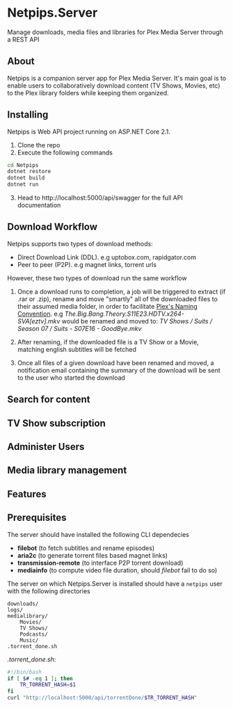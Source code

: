 # Netpips.Server

Manage downloads, media files and libraries for Plex Media Server through a REST API


## About
Netpips is a companion server app for Plex Media Server. It's main goal is to enable users to collaboratively download content (TV Shows, Movies, etc) to the Plex library folders while keeping them organized.

## Installing

Netpips is Web API project running on ASP.NET Core 2.1.
1. Clone the repo
2. Execute the following commands
```bash
cd Netpips
dotnet restore
dotnet build
dotnet run
```
3. Head to http://localhost:5000/api/swagger for the full API documentation

## Download Workflow

Netpips supports two types of download methods:
- Direct Download Link (DDL). e.g uptobox.com, rapidgator.com
- Peer to peer (P2P). e.g magnet links, torrent urls

However, these two types of download run the same workflow

1. Once a download runs to completion, a job will be triggered to extract (if .rar or .zip), rename and move "smartly" all of the downloaded files to their assumed media folder, in order to facilitate [Plex's Naming Convention](https://support.plex.tv/articles/categories/media-preparation/). e.g _The.Big.Bang.Theory.S11E23.HDTV.x264-SVA[eztv].mkv_
would be renamed and moved to:  _TV Shows / Suits / Season 07 / Suits - S07E16 - GoodBye.mkv_

2. After renaming, if the downloaded file is a TV Show or a Movie, matching english subtitles will be fetched

3. Once all files of a given download have been renamed and moved, a notification email containing the summary of the download will be sent to the user who started the download

## Search for content

## TV Show subscription

## Administer Users

## Media library management

## Features

## Prerequisites

The server should have installed the following CLI dependecies
+ __filebot__ (to fetch subtitles and rename episodes)
+ __aria2c__ (to generate torrent files based magnet links)
+ __transmission-remote__ (to interface P2P torrent download)
+ __mediainfo__ (to compute video file duration, should _filebot_ fail to do so)


The server on which Netpips.Server is installed should have a `netpips` user with the following directories

```
downloads/
logs/
medialibrary/
    Movies/
    TV Shows/
    Podcasts/
    Music/
.torrent_done.sh
```

_.torrent_done.sh_:
```bash
#!/bin/bash
if [ $# -eq 1 ]; then
    TR_TORRENT_HASH=$1
fi
curl "http://localhost:5000/api/torrentDone/$TR_TORRENT_HASH"
```
 
